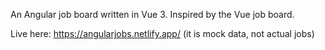 An Angular job board written in Vue 3. Inspired by the Vue job board.

Live here: https://angularjobs.netlify.app/ (it is mock data, not actual jobs)
